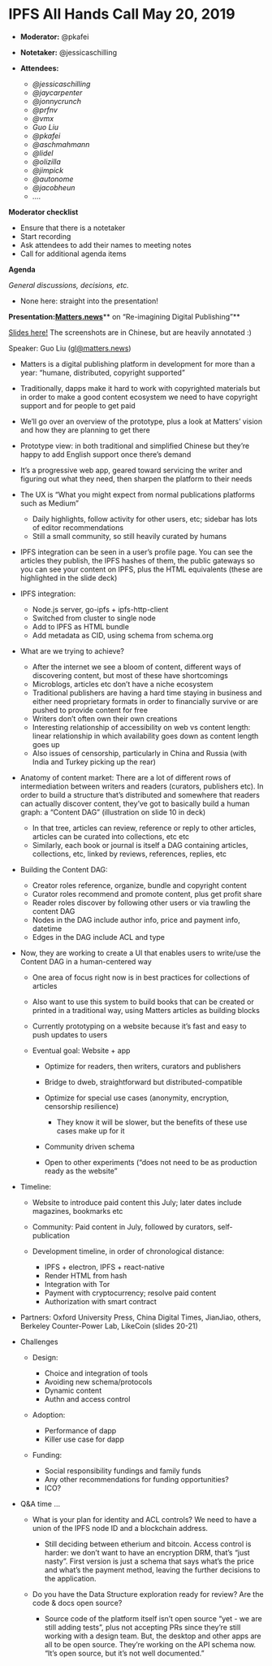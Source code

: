 # IPFS All Hands Call May 20, 2019

-   **Moderator:** @pkafei
-   **Notetaker:** @jessicaschilling
-   **Attendees:**

    -   _@jessicaschilling_
    -   _@jaycarpenter_
    -   _@jonnycrunch_
    -   _@prfnv_
    -   _@vmx_
    -   _Guo Liu_
    -   _@pkafei_
    -   _@aschmahmann_
    -   _@lidel_
    -   _@olizilla_
    -   _@jimpick_
    -   _@autonome_
    -   _@jacobheun_
    -   _…._

  


**Moderator checklist**

-   Ensure that there is a notetaker
-   Start recording
-   Ask attendees to add their names to meeting notes
-   Call for additional agenda items

  


**Agenda**

_General discussions, decisions, etc._

-   None here: straight into the presentation!

  


**Presentation:**[**Matters.news**](http://matters.news)** on “Re-imagining Digital Publishing”**

[Slides here!](https://docs.google.com/presentation/d/1T964ehtCgN_pKRqxicOU-ULki6kzkifYOucooKYyQvA/edit#slide=id.p) The screenshots are in Chinese, but are heavily annotated :)

Speaker: Guo Liu (gl@matters.news)

-   Matters is a digital publishing platform in development for more than a year: “humane, distributed, copyright supported”
-   Traditionally, dapps make it hard to work with copyrighted materials but in order to make a good content ecosystem we need to have copyright support and for people to get paid
-   We’ll go over an overview of the prototype, plus a look at Matters’ vision and how they are planning to get there
-   Prototype view: in both traditional and simplified Chinese but they’re happy to add English support once there’s demand
-   It’s a progressive web app, geared toward servicing the writer and figuring out what they need, then sharpen the platform to their needs
-   The UX is “What you might expect from normal publications platforms such as Medium”

    -   Daily highlights, follow activity for other users, etc; sidebar has lots of editor recommendations
    -   Still a small community, so still heavily curated by humans

-   IPFS integration can be seen in a user’s profile page. You can see the articles they publish, the IPFS hashes of them, the public gateways so you can see your content on IPFS, plus the HTML equivalents (these are highlighted in the slide deck)
-   IPFS integration:

    -   Node.js server, go-ipfs + ipfs-http-client
    -   Switched from cluster to single node
    -   Add to IPFS as HTML bundle
    -   Add metadata as CID, using schema from schema.org

-   What are we trying to achieve?

    -   After the internet we see a bloom of content, different ways of discovering content, but most of these have shortcomings
    -   Microblogs, articles etc don’t have a niche ecosystem
    -   Traditional publishers are having a hard time staying in business and either need proprietary formats in order to financially survive or are pushed to provide content for free
    -   Writers don’t often own their own creations
    -   Interesting relationship of accessibility on web vs content length: linear relationship in which availability goes down as content length goes up
    -   Also issues of censorship, particularly in China and Russia (with India and Turkey picking up the rear)

-   Anatomy of content market: There are a lot of different rows of intermediation between writers and readers (curators, publishers etc). In order to build a structure that’s distributed and somewhere that readers can actually discover content, they’ve got to basically build a human graph: a “Content DAG” (illustration on slide 10 in deck)

    -   In that tree, articles can review, reference or reply to other articles, articles can be curated into collections, etc etc
    -   Similarly, each book or journal is itself a DAG containing articles, collections, etc, linked by reviews, references, replies, etc

-   Building the Content DAG:

    -   Creator roles reference, organize, bundle and copyright content
    -   Curator roles recommend and promote content, plus get profit share
    -   Reader roles discover by following other users or via trawling the content DAG
    -   Nodes in the DAG include author info, price and payment info, datetime
    -   Edges in the DAG include ACL and type

-   Now, they are working to create a UI that enables users to write/use the Content DAG in a human-centered way

    -   One area of focus right now is in best practices for collections of articles
    -   Also want to use this system to build books that can be created or printed in a traditional way, using Matters articles as building blocks
    -   Currently prototyping on a website because it’s fast and easy to push updates to users
    -   Eventual goal: Website + app

        -   Optimize for readers, then writers, curators and publishers
        -   Bridge to dweb, straightforward but distributed-compatible
        -   Optimize for special use cases (anonymity, encryption, censorship resilience)

            -   They know it will be slower, but the benefits of these use cases make up for it

        -   Community driven schema
        -   Open to other experiments (“does not need to be as production ready as the website”

-   Timeline:

    -   Website to introduce paid content this July; later dates include magazines, bookmarks etc
    -   Community: Paid content in July, followed by curators, self-publication
    -   Development timeline, in order of chronological distance:

        -   IPFS + electron, IPFS + react-native
        -   Render HTML from hash
        -   Integration with Tor
        -   Payment with cryptocurrency; resolve paid content
        -   Authorization with smart contract

-   Partners: Oxford University Press, China Digital Times, JianJiao, others, Berkeley Counter-Power Lab, LikeCoin (slides 20-21)
-   Challenges

    -   Design:

        -   Choice and integration of tools
        -   Avoiding new schema/protocols
        -   Dynamic content
        -   Authn and access control

    -   Adoption:

        -   Performance of dapp
        -   Killer use case for dapp

    -   Funding:

        -   Social responsibility fundings and family funds
        -   Any other recommendations for funding opportunities?
        -   ICO?

-   Q&A time …

    -   What is your plan for identity and ACL controls? We need to have a union of the IPFS node ID and a blockchain address.

        -   Still deciding between etherium and bitcoin. Access control is harder: we don’t want to have an encryption DRM, that’s “just nasty”. First version is just a schema that says what’s the price and what’s the payment method, leaving the further decisions to the application.

    -   Do you have the Data Structure exploration ready for review? Are the code & docs open source?

        -   Source code of the platform itself isn’t open source “yet - we are still adding tests”, plus not accepting PRs since they’re still working with a design team. But, the desktop and other apps are all to be open source. They’re working on the API schema now. “It’s open source, but it’s not well documented.”
